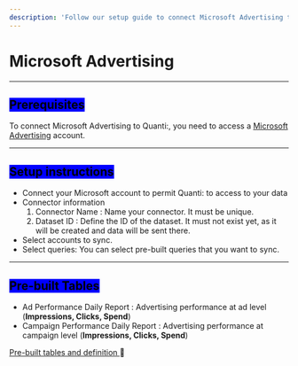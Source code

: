 ```yaml
---
description: 'Follow our setup guide to connect Microsoft Advertising to QUANTI:'
---
```


# Microsoft Advertising

***

## <mark style="background-color:blue;">Prerequisites</mark>

To connect Microsoft Advertising to Quanti:, you need to access a [Microsoft Advertising](https://ads.microsoft.com/?signout=true\&ccuisrc=4) account.

***

## <mark style="background-color:blue;">Setup instructions</mark>

* Connect your Microsoft account to permit Quanti: to access to your data
* Connector information
  1. Connector Name : Name your connector. It must be unique.
  2. Dataset ID : Define the ID of the dataset. It must not exist yet, as it will be created and data will be sent there.
* Select accounts to sync.
* Select queries: You can select pre-built queries that you want to sync.

***

## <mark style="background-color:blue;">Pre-built Tables</mark>

* Ad Performance Daily Report : Advertising performance at ad level (**Impressions, Clicks, Spend**)
*   Campaign Performance Daily Report : Advertising performance at campaign level (**Impressions, Clicks, Spend**)





[Pre-built tables and definition ](https://dbdiagram.io/e/67a9d95b263d6cf9a09cfbbc/67a9e062263d6cf9a09de479):link:[ ](https://dbdiagram.io/e/65c0ca08ac844320ae7740d3/67a5e256263d6cf9a06049b8)
